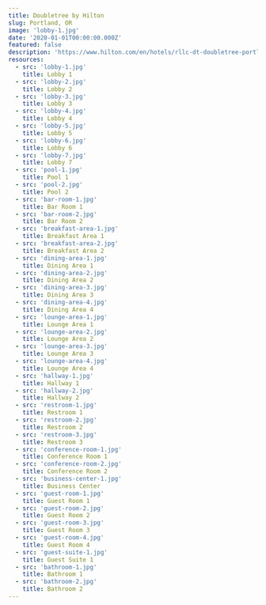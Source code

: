 ```yaml
---
title: Doubletree by Hilton
slug: Portland, OR
image: 'lobby-1.jpg'
date: '2020-01-01T00:00:00.000Z'
featured: false
description: 'https://www.hilton.com/en/hotels/rllc-dt-doubletree-portland/'
resources:
  - src: 'lobby-1.jpg'
    title: Lobby 1
  - src: 'lobby-2.jpg'
    title: Lobby 2
  - src: 'lobby-3.jpg'
    title: Lobby 3
  - src: 'lobby-4.jpg'
    title: Lobby 4
  - src: 'lobby-5.jpg'
    title: Lobby 5
  - src: 'lobby-6.jpg'
    title: Lobby 6
  - src: 'lobby-7.jpg'
    title: Lobby 7
  - src: 'pool-1.jpg'
    title: Pool 1
  - src: 'pool-2.jpg'
    title: Pool 2
  - src: 'bar-room-1.jpg'
    title: Bar Room 1
  - src: 'bar-room-2.jpg'
    title: Bar Room 2
  - src: 'breakfast-area-1.jpg'
    title: Breakfast Area 1
  - src: 'breakfast-area-2.jpg'
    title: Breakfast Area 2
  - src: 'dining-area-1.jpg'
    title: Dining Area 1
  - src: 'dining-area-2.jpg'
    title: Dining Area 2
  - src: 'dining-area-3.jpg'
    title: Dining Area 3
  - src: 'dining-area-4.jpg'
    title: Dining Area 4
  - src: 'lounge-area-1.jpg'
    title: Lounge Area 1
  - src: 'lounge-area-2.jpg'
    title: Lounge Area 2
  - src: 'lounge-area-3.jpg'
    title: Lounge Area 3
  - src: 'lounge-area-4.jpg'
    title: Lounge Area 4
  - src: 'hallway-1.jpg'
    title: Hallway 1
  - src: 'hallway-2.jpg'
    title: Hallway 2
  - src: 'restroom-1.jpg'
    title: Restroom 1
  - src: 'restroom-2.jpg'
    title: Restroom 2
  - src: 'restroom-3.jpg'
    title: Restroom 3
  - src: 'conference-room-1.jpg'
    title: Conference Room 1
  - src: 'conference-room-2.jpg'
    title: Conference Room 2
  - src: 'business-center-1.jpg'
    title: Business Center
  - src: 'guest-room-1.jpg'
    title: Guest Room 1
  - src: 'guest-room-2.jpg'
    title: Guest Room 2
  - src: 'guest-room-3.jpg'
    title: Guest Room 3
  - src: 'guest-room-4.jpg'
    title: Guest Room 4
  - src: 'guest-suite-1.jpg'
    title: Guest Suite 1
  - src: 'bathroom-1.jpg'
    title: Bathroom 1
  - src: 'bathroom-2.jpg'
    title: Bathroom 2
---
```


